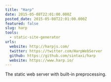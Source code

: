 ```yaml
---
title: "Harp"
date: 2015-05-08T22:01:00.000Z
posted_date: 2015-05-08T22:01:00.000Z
featured: false
slug: harp
tools: 
  - static-site-generator
urls:
  website: http://harpjs.com/
  twitter: https://twitter.com/HarpWebServer
  github: https://github.com/sintaxi/harp
  website: https://www.harp.io/
---
```

The static web server with built-in preprocessing.




